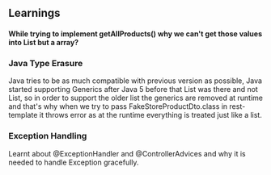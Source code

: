 ## Learnings 

#### While trying to implement getAllProducts() why we can't get those values into List<FakeStroreProductDto> but a array? 

### Java Type Erasure 

Java tries to be as much compatible with previous version as possible, Java started supporting Generics after Java 5 before that List was there and not List<T>, so in order to support the older list the generics are removed at runtime and that's why when we try to pass FakeStoreProductDto.class in rest-template it throws error as at the runtime everything is treated just like a list. 

### Exception Handling 

Learnt about @ExceptionHandler and @ControllerAdvices and why it is needed to handle Exception gracefully. 

